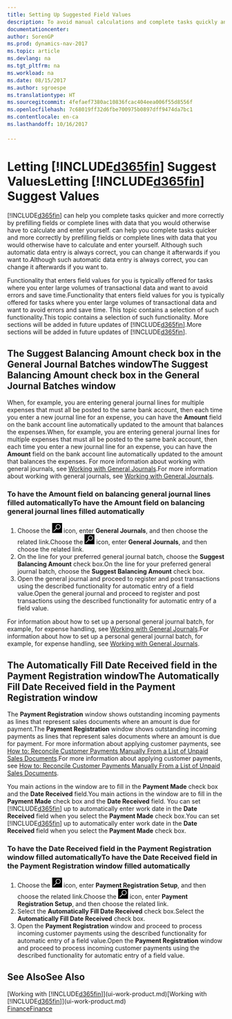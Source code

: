 ```yaml
---
title: Setting Up Suggested Field Values
description: To avoid manual calculations and complete tasks quickly and accurately, you can set up automatic data entry so that Dynamics NAV fills in selected fields.
documentationcenter: 
author: SorenGP
ms.prod: dynamics-nav-2017
ms.topic: article
ms.devlang: na
ms.tgt_pltfrm: na
ms.workload: na
ms.date: 08/15/2017
ms.author: sgroespe
ms.translationtype: HT
ms.sourcegitcommit: 4fefaef7380ac10836fcac404eea006f55d8556f
ms.openlocfilehash: 7c68019ff32d6fbe700975b0897dff9474da7bc1
ms.contentlocale: en-ca
ms.lasthandoff: 10/16/2017

---
```

# <a name="letting-included365finincludesd365finmdmd-suggest-values"></a><span data-ttu-id="d2c06-103">Letting [!INCLUDE[d365fin](includes/d365fin_md.md)] Suggest Values</span><span class="sxs-lookup"><span data-stu-id="d2c06-103">Letting [!INCLUDE[d365fin](includes/d365fin_md.md)] Suggest Values</span></span>
[!INCLUDE[d365fin](includes/d365fin_md.md)]<span data-ttu-id="d2c06-104"> can help you complete tasks quicker and more correctly by prefilling fields or complete lines with data that you would otherwise have to calculate and enter yourself.</span><span class="sxs-lookup"><span data-stu-id="d2c06-104"> can help you complete tasks quicker and more correctly by prefilling fields or complete lines with data that you would otherwise have to calculate and enter yourself.</span></span> <span data-ttu-id="d2c06-105">Although such automatic data entry is always correct, you can change it afterwards if you want to.</span><span class="sxs-lookup"><span data-stu-id="d2c06-105">Although such automatic data entry is always correct, you can change it afterwards if you want to.</span></span>

<span data-ttu-id="d2c06-106">Functionality that enters field values for you is typically offered for tasks where you enter large volumes of transactional data and want to avoid errors and save time.</span><span class="sxs-lookup"><span data-stu-id="d2c06-106">Functionality that enters field values for you is typically offered for tasks where you enter large volumes of transactional data and want to avoid errors and save time.</span></span> <span data-ttu-id="d2c06-107">This topic contains a selection of such functionality.</span><span class="sxs-lookup"><span data-stu-id="d2c06-107">This topic contains a selection of such functionality.</span></span> <span data-ttu-id="d2c06-108">More sections will be added in future updates of [!INCLUDE[d365fin](includes/d365fin_md.md)].</span><span class="sxs-lookup"><span data-stu-id="d2c06-108">More sections will be added in future updates of [!INCLUDE[d365fin](includes/d365fin_md.md)].</span></span>

## <a name="the-suggest-balancing-amount-check-box-in-the-general-journal-batches-window"></a><span data-ttu-id="d2c06-109">The **Suggest Balancing Amount** check box in the **General Journal Batches** window</span><span class="sxs-lookup"><span data-stu-id="d2c06-109">The **Suggest Balancing Amount** check box in the **General Journal Batches** window</span></span>
<span data-ttu-id="d2c06-110">When, for example, you are entering general journal lines for multiple expenses that must all be posted to the same bank account, then each time you enter a new journal line for an expense, you can have the **Amount** field on the bank account line automatically updated to the amount that balances the expenses.</span><span class="sxs-lookup"><span data-stu-id="d2c06-110">When, for example, you are entering general journal lines for multiple expenses that must all be posted to the same bank account, then each time you enter a new journal line for an expense, you can have the **Amount** field on the bank account line automatically updated to the amount that balances the expenses.</span></span> <span data-ttu-id="d2c06-111">For more information about working with general journals, see [Working with General Journals](ui-work-general-journals.md).</span><span class="sxs-lookup"><span data-stu-id="d2c06-111">For more information about working with general journals, see [Working with General Journals](ui-work-general-journals.md).</span></span>

### <a name="to-have-the-amount-field-on-balancing-general-journal-lines-filled-automatically"></a><span data-ttu-id="d2c06-112">To have the **Amount** field on balancing general journal lines filled automatically</span><span class="sxs-lookup"><span data-stu-id="d2c06-112">To have the **Amount** field on balancing general journal lines filled automatically</span></span>
1. <span data-ttu-id="d2c06-113">Choose the ![Search for Page or Report](media/ui-search/search_small.png "Search for Page or Report icon") icon, enter **General Journals**, and then choose the related link.</span><span class="sxs-lookup"><span data-stu-id="d2c06-113">Choose the ![Search for Page or Report](media/ui-search/search_small.png "Search for Page or Report icon") icon, enter **General Journals**, and then choose the related link.</span></span>
2. <span data-ttu-id="d2c06-114">On the line for your preferred general journal batch, choose the **Suggest Balancing Amount** check box.</span><span class="sxs-lookup"><span data-stu-id="d2c06-114">On the line for your preferred general journal batch, choose the **Suggest Balancing Amount** check box.</span></span>
3. <span data-ttu-id="d2c06-115">Open the general journal and proceed to register and post transactions using the described functionality for automatic entry of a field value.</span><span class="sxs-lookup"><span data-stu-id="d2c06-115">Open the general journal and proceed to register and post transactions using the described functionality for automatic entry of a field value.</span></span>       

<span data-ttu-id="d2c06-116">For information about how to set up a personal general journal batch, for example, for expense handling, see [Working with General Journals](ui-work-general-journals.md).</span><span class="sxs-lookup"><span data-stu-id="d2c06-116">For information about how to set up a personal general journal batch, for example, for expense handling, see [Working with General Journals](ui-work-general-journals.md).</span></span>

## <a name="the-automatically-fill-date-received-field-in-the-payment-registration-window"></a><span data-ttu-id="d2c06-117">The **Automatically Fill Date Received** field in the **Payment Registration** window</span><span class="sxs-lookup"><span data-stu-id="d2c06-117">The **Automatically Fill Date Received** field in the **Payment Registration** window</span></span>
<span data-ttu-id="d2c06-118">The **Payment Registration** window shows outstanding incoming payments as lines that represent sales documents where an amount is due for payment.</span><span class="sxs-lookup"><span data-stu-id="d2c06-118">The **Payment Registration** window shows outstanding incoming payments as lines that represent sales documents where an amount is due for payment.</span></span> <span data-ttu-id="d2c06-119">For more information about applying customer payments, see [How to: Reconcile Customer Payments Manually From a List of Unpaid Sales Documents](receivables-how-reconcile-customer-payments-list-unpaid-sales-documents.md).</span><span class="sxs-lookup"><span data-stu-id="d2c06-119">For more information about applying customer payments, see [How to: Reconcile Customer Payments Manually From a List of Unpaid Sales Documents](receivables-how-reconcile-customer-payments-list-unpaid-sales-documents.md).</span></span>

<span data-ttu-id="d2c06-120">You main actions in the window are to fill in the **Payment Made** check box and the **Date Received** field.</span><span class="sxs-lookup"><span data-stu-id="d2c06-120">You main actions in the window are to fill in the **Payment Made** check box and the **Date Received** field.</span></span> <span data-ttu-id="d2c06-121">You can set [!INCLUDE[d365fin](includes/d365fin_md.md)] up to automatically enter work date in the **Date Received** field when you select the **Payment Made** check box.</span><span class="sxs-lookup"><span data-stu-id="d2c06-121">You can set [!INCLUDE[d365fin](includes/d365fin_md.md)] up to automatically enter work date in the **Date Received** field when you select the **Payment Made** check box.</span></span>

### <a name="to-have-the-date-received-field-in-the-payment-registration-window-filled-automatically"></a><span data-ttu-id="d2c06-122">To have the **Date Received** field in the **Payment Registration** window filled automatically</span><span class="sxs-lookup"><span data-stu-id="d2c06-122">To have the **Date Received** field in the **Payment Registration** window filled automatically</span></span>
1. <span data-ttu-id="d2c06-123">Choose the ![Search for Page or Report](media/ui-search/search_small.png "Search for Page or Report icon") icon, enter **Payment Registration Setup**, and then choose the related link.</span><span class="sxs-lookup"><span data-stu-id="d2c06-123">Choose the ![Search for Page or Report](media/ui-search/search_small.png "Search for Page or Report icon") icon, enter **Payment Registration Setup**, and then choose the related link.</span></span>
2. <span data-ttu-id="d2c06-124">Select the **Automatically Fill Date Received** check box.</span><span class="sxs-lookup"><span data-stu-id="d2c06-124">Select the **Automatically Fill Date Received** check box.</span></span>
3. <span data-ttu-id="d2c06-125">Open the **Payment Registration** window and proceed to process incoming customer payments using the described functionality for automatic entry of a field value.</span><span class="sxs-lookup"><span data-stu-id="d2c06-125">Open the **Payment Registration** window and proceed to process incoming customer payments using the described functionality for automatic entry of a field value.</span></span>

## <a name="see-also"></a><span data-ttu-id="d2c06-126">See Also</span><span class="sxs-lookup"><span data-stu-id="d2c06-126">See Also</span></span>
<span data-ttu-id="d2c06-127">[Working with [!INCLUDE[d365fin](includes/d365fin_md.md)]](ui-work-product.md)</span><span class="sxs-lookup"><span data-stu-id="d2c06-127">[Working with [!INCLUDE[d365fin](includes/d365fin_md.md)]](ui-work-product.md)</span></span>  
[<span data-ttu-id="d2c06-128">Finance</span><span class="sxs-lookup"><span data-stu-id="d2c06-128">Finance</span></span>](finance.md)

